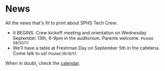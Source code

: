 <!-- title: News -->
<!-- categories: pages -->
<!-- tags: news -->
<!-- published: 2017-06-06T22:30:00-05:00 -->
<!-- updated: 2017-08-30T08:45:00-05:00 -->
<!-- summary: All the news that's fit to print about SPHS Tech Crew. -->

# News

All the news that's fit to print about SPHS Tech Crew:

* It BEGINS. Crew kickoff meeting and orientation on Wednesday September 13th, 6-9pm in the auditorium. Parents welcome. <small>Posted 08/30/17.</small>
* We'll have a table at Freshman Day on September 5th in the cafeteria. Come talk to us! <small>Posted 06/16/17.</small>

When in doubt, check the [calendar](calendar.html).

<!-- EOF -->
